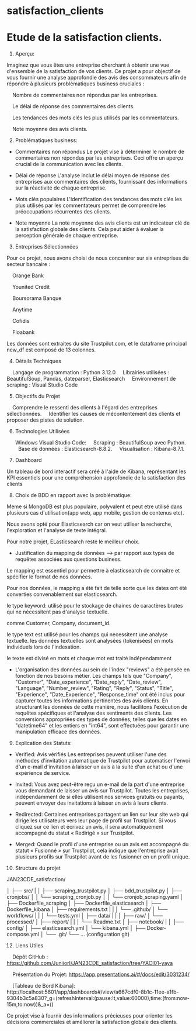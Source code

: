 # satisfaction_clients
 
# Etude de la satisfaction clients.
  
1. Aperçu:

Imaginez que vous êtes une entreprise cherchant à obtenir une vue d'ensemble de la satisfaction de vos clients. Ce projet a pour objectif de vous fournir une analyse approfondie des avis des consommateurs afin de répondre à plusieurs problématiques business cruciales :

    Nombre de commentaires non répondus par les entreprises.

    Le délai de réponse des commentaires des clients.

    Les tendances des mots clés les plus utilisés par les commentateurs.

    Note moyenne des avis clients.

2. Problématiques business:

- Commentaires non répondus
Le projet vise à déterminer le nombre de commentaires non répondus par les entreprises. Ceci offre un aperçu crucial de la communication avec les clients.

- Délai de réponse
L'analyse inclut le délai moyen de réponse des entreprises aux commentaires des clients, fournissant des informations sur la réactivité de chaque entreprise.

- Mots clés populaires
L'identification des tendances des mots clés les plus utilisés par les commentateurs permet de comprendre les préoccupations récurrentes des clients.

- Note moyenne
La note moyenne des avis clients est un indicateur clé de la satisfaction globale des clients. Cela peut aider à évaluer la perception générale de chaque entreprise.

3. Entreprises Sélectionnées

Pour ce projet, nous avons choisi de nous concentrer sur six entreprises du secteur bancaire :

    Orange Bank

    Younited Credit

    Boursorama Banque

    Anytime

    Cofidis

    Floabank  

Les données sont extraites du site Trustpilot.com, et le dataframe principal new_df est composé de 13 colonnes.

4. Détails Techniques

    Langage de programmation : Python 3.12.0
    Librairies utilisées : BeautifulSoup, Pandas, dateparser, Elasticsearch
    Environnement de scraping : Visual Studio Code

5. Objectifs du Projet

    Comprendre le ressenti des clients à l'égard des entreprises sélectionnées.
    Identifier les causes de mécontentement des clients et proposer des pistes de solution.


6. Technologies Utilisées
  
	Windows
	Visual Studio Code:
    Scraping : BeautifulSoup avec Python.
    Base de données : Elasticsearch-8.8.2.
    Visualisation : Kibana-8.7.1.

7. Dashboard

Un tableau de bord interactif sera créé à l'aide de Kibana, représentant les KPI essentiels pour une compréhension approfondie de la satisfaction des clients

8. Choix de BDD en rapport avec la problématique:

Meme si MongoDB est plus populaire, polyvalent et peut etre utilisé dans plusieurs cas d'utilisation(app web, app mobile, gestion de contenus etc).

Nous avons opté pour Elasticsearch car on veut utiliser la recherche, l'exploration et l'analyse de texte intégral.

Pour notre projet, ELasticsearch reste le meilleur choix.

- Justification du mapping de données --> par rapport aux types de requêtes associées aux questions business.

Le mapping est essentiel pour permettre à elasticsearch de connaitre et spécifier le format de nos données.

Pour nos données, le mapping a été fait de telle sorte que les dates ont été converties convenablement sur elasticsearch.

le type keyword: utilisé pour le stockage de chaines de caractères brutes qui ne nécessitent pas d'analyse textuelle.

comme Customer, Company, document_id.

le type text est utilisé pour les champs qui necessitent une analyse textuelle. les données textuelles sont analysées (tokenisées) en mots individuels lors de l'indexation.

le texte est divisé en mots et chaque mot est traité indépendamment

- L'organisation des données au sein de l'index "reviews" a été pensée en fonction de nos besoins métier. Les champs tels que "Company", "Customer", "Date_experience", "Date_reply", "Date_review", "Language", "Number_review", "Rating", "Reply", "Status", "Title", "Experience", "Date_Experience", "Response_time" ont été inclus pour capturer toutes les informations pertinentes des avis clients. En structurant les données de cette manière, nous facilitons l'exécution de requêtes spécifiques et l'analyse des sentiments des clients. Les conversions appropriées des types de données, telles que les dates en "datetime64" et les entiers en "int64", sont effectuées pour garantir une manipulation efficace des données.

  

9. Explication des Statuts:

- Verified: Avis vérifiés Les entreprises peuvent utiliser l'une des méthodes d'invitation automatique de Trustpilot pour automatiser l'envoi d'un e-mail d'invitation à laisser un avis à la suite d'un achat ou d'une expérience de service.

- Invited: Vous avez peut-être reçu un e-mail de la part d'une entreprise vous demandant de laisser un avis sur Trustpilot. Toutes les entreprises, indépendamment de si elles utilisent nos services gratuits ou payants, peuvent envoyer des invitations à laisser un avis à leurs clients.

- Redirected: Certaines entreprises partagent un lien sur leur site web qui dirige les utilisateurs vers leur page de profil sur Trustpilot. Si vous cliquez sur ce lien et écrivez un avis, il sera automatiquement accompagné du statut « Redirigé » sur Trustpilot.

- Merged: Quand le profil d'une entreprise ou un avis est accompagné du statut « Fusionné » sur Trustpilot, cela indique que l'entreprise avait plusieurs profils sur Trustpilot avant de les fusionner en un profil unique.

10. Structure du projet

JAN23CDE_satisfaction/

│
├── src/
|
│   ├── scraping_trustpilot.py
│   ├── bdd_trustpilot.py
│   ├── cronjobs/
│   │   └── scraping_cronjob.py
│   │   └── cronjob_scraping.yaml
│   ├── Dockerfile_scraping
│   ├── Dockerfile_elasticsearch
│   ├── Dockerfile_kibana
│   ├── requirements.txt
|   |
│   └── .github/
│       └── workflows/
|           |
│           └── tests.yml
│
├── data/
|   |
│   ├── raw/
│   └── processed/
│
├── report/
|   |
│   └── Readme.txt
│
├── notebook/
|
│
├── config/
│   ├── elasticsearch.yml
│   └── kibana.yml
│
├── Docker-compose.yml
│
└── .git/
    └── ... (configuration git)

12. Liens Utiles  

    Dépôt GitHub : https://github.com/JuniiorI/JAN23CDE_satisfaction/tree/YACI01-yaya

    Présentation du Projet: https://app.presentations.ai/#/docs/edit/3031234/

    [Tableau de Bord Kibana]: http://localhost:5601/app/dashboards#/view/a667cdf0-8b1c-11ee-a1fb-9304b3c5a830?_g=(refreshInterval:(pause:!t,value:60000),time:(from:now-15m,to:now))&_a=()

  

Ce projet vise à fournir des informations précieuses pour orienter les décisions commerciales et améliorer la satisfaction globale des clients.